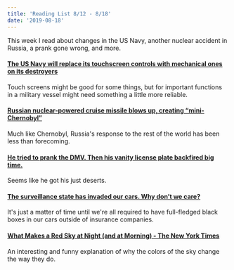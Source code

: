 ```yaml
---
title: 'Reading List 8/12 - 8/18'
date: '2019-08-18'
---
```


This week I read about changes in the US Navy, another nuclear accident in Russia, a prank gone wrong, and more.

#### [The US Navy will replace its touchscreen controls with mechanical ones on its destroyers](https://www.theverge.com/2019/8/11/20800111/us-navy-uss-john-s-mccain-crash-ntsb-report-touchscreen-mechanical-controls)

Touch screens might be good for some things, but for important functions in a military vessel might need something a little more reliable.

#### [Russian nuclear-powered cruise missile blows up, creating “mini-Chernobyl”](https://arstechnica.com/information-technology/2019/08/russian-nuclear-powered-cruise-missile-blows-up-creating-mini-chernobyl/)

Much like Chernobyl, Russia's response to the rest of the world has been less than forecoming.

#### [He tried to prank the DMV. Then his vanity license plate backfired big time.](https://mashable.com/article/dmv-vanity-license-plate-def-con-backfire/)

Seems like he got his just deserts.

#### [The surveillance state has invaded our cars. Why don’t we care?](https://www.fastcompany.com/90389104/the-surveillance-state-has-invaded-our-cars-why-dont-we-care)

It's just a matter of time until we're all required to have full-fledged black boxes in our cars outside of insurance companies.

#### [What Makes a Red Sky at Night (and at Morning) - The New York Times](https://www.nytimes.com/2019/08/13/science/what-makes-a-red-sky-at-night-and-at-morning.html)

An interesting and funny explanation of why the colors of the sky change the way they do.
